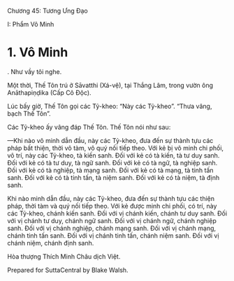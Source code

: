  

Chương 45: Tương Ưng Ðạo

I: Phẩm Vô Minh

# 1\. Vô Minh

. Như vầy tôi nghe.

Một thời, Thế Tôn trú ở Sāvatthi (Xá-vệ), tại Thắng Lâm, trong vườn ông Anāthapiṇḍika (Cấp Cô Ðộc).

Lúc bấy giờ, Thế Tôn gọi các Tỷ-kheo: “Này các Tỷ-kheo”. “Thưa vâng, bạch Thế Tôn”.

Các Tỷ-kheo ấy vâng đáp Thế Tôn. Thế Tôn nói như sau:

—Khi nào vô minh dẫn đầu, này các Tỷ-kheo, đưa đến sự thành tựu các pháp bất thiện, thời vô tàm, vô quý nối tiếp theo. Với kẻ bị vô minh chi phối, vô trí, này các Tỷ-kheo, tà kiến sanh. Ðối với kẻ có tà kiến, tà tư duy sanh. Ðối với kẻ có tà tư duy, tà ngữ sanh. Ðối với kẻ có tà ngữ, tà nghiệp sanh. Ðối với kẻ có tà nghiệp, tà mạng sanh. Ðối với kẻ có tà mạng, tà tinh tấn sanh. Ðối với kẻ có tà tinh tấn, tà niệm sanh. Ðối với kẻ có tà niệm, tà định sanh.

Khi nào minh dẫn đầu, này các Tỷ-kheo, đưa đến sự thành tựu các thiện pháp, thời tàm và quý nối tiếp theo. Với kẻ được minh chi phối, có trí, này các Tỷ-kheo, chánh kiến sanh. Ðối với vị chánh kiến, chánh tư duy sanh. Ðối với vị chánh tư duy, chánh ngữ sanh. Ðối với vị chánh ngữ, chánh nghiệp sanh. Ðối với vị chánh nghiệp, chánh mạng sanh. Ðối với vị chánh mạng, chánh tinh tấn sanh. Ðối với vị chánh tinh tấn, chánh niệm sanh. Ðối với vị chánh niệm, chánh định sanh.

Hòa thượng Thích Minh Châu dịch Việt.

Prepared for SuttaCentral by Blake Walsh.